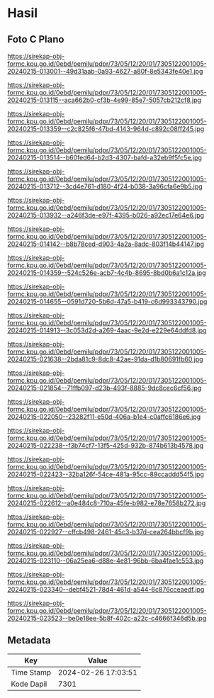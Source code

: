 # Hasil

## Foto C Plano

https://sirekap-obj-formc.kpu.go.id/0ebd/pemilu/pdpr/73/05/12/20/01/7305122001005-20240215-013001--49d31aab-0a93-4627-a80f-8e5343fe40e1.jpg

https://sirekap-obj-formc.kpu.go.id/0ebd/pemilu/pdpr/73/05/12/20/01/7305122001005-20240215-013115--aca662b0-cf3b-4e99-85e7-5057cb212cf8.jpg

https://sirekap-obj-formc.kpu.go.id/0ebd/pemilu/pdpr/73/05/12/20/01/7305122001005-20240215-013359--c2c825f6-47bd-4143-964d-c892c08ff245.jpg

https://sirekap-obj-formc.kpu.go.id/0ebd/pemilu/pdpr/73/05/12/20/01/7305122001005-20240215-013514--b60fed64-b2d3-4307-bafd-a32eb9f5fc5e.jpg

https://sirekap-obj-formc.kpu.go.id/0ebd/pemilu/pdpr/73/05/12/20/01/7305122001005-20240215-013712--3cd4e761-d180-4f24-b038-3a96cfa6e9b5.jpg

https://sirekap-obj-formc.kpu.go.id/0ebd/pemilu/pdpr/73/05/12/20/01/7305122001005-20240215-013932--a246f3de-e97f-4395-b026-a92ec17e64e6.jpg

https://sirekap-obj-formc.kpu.go.id/0ebd/pemilu/pdpr/73/05/12/20/01/7305122001005-20240215-014142--b8b78ced-d903-4a2a-8adc-803f14b44147.jpg

https://sirekap-obj-formc.kpu.go.id/0ebd/pemilu/pdpr/73/05/12/20/01/7305122001005-20240215-014359--524c526e-acb7-4c4b-8695-8bd0b6a1c12a.jpg

https://sirekap-obj-formc.kpu.go.id/0ebd/pemilu/pdpr/73/05/12/20/01/7305122001005-20240215-014655--0591d720-5b6d-47a5-b419-c6d993343790.jpg

https://sirekap-obj-formc.kpu.go.id/0ebd/pemilu/pdpr/73/05/12/20/01/7305122001005-20240215-014913--3c053d2d-a269-4aac-9e2d-e229e64ddfd8.jpg

https://sirekap-obj-formc.kpu.go.id/0ebd/pemilu/pdpr/73/05/12/20/01/7305122001005-20240215-021638--2bda81c9-8dc8-42ae-91da-d1b80691fb60.jpg

https://sirekap-obj-formc.kpu.go.id/0ebd/pemilu/pdpr/73/05/12/20/01/7305122001005-20240215-021854--71ffb097-d23b-493f-8885-9dc8cec6cf56.jpg

https://sirekap-obj-formc.kpu.go.id/0ebd/pemilu/pdpr/73/05/12/20/01/7305122001005-20240215-022050--23282f11-e50d-406a-b1e4-c0affc6186e6.jpg

https://sirekap-obj-formc.kpu.go.id/0ebd/pemilu/pdpr/73/05/12/20/01/7305122001005-20240215-022238--f3b74cf7-13f5-425d-932b-874b613b4578.jpg

https://sirekap-obj-formc.kpu.go.id/0ebd/pemilu/pdpr/73/05/12/20/01/7305122001005-20240215-022423--32ba126f-54ce-481a-95cc-89ccaddd54f5.jpg

https://sirekap-obj-formc.kpu.go.id/0ebd/pemilu/pdpr/73/05/12/20/01/7305122001005-20240215-022612--a0e484c8-710a-45fe-b982-e78e7658b272.jpg

https://sirekap-obj-formc.kpu.go.id/0ebd/pemilu/pdpr/73/05/12/20/01/7305122001005-20240215-022927--cffcb498-2461-45c3-b37d-cea264bbcf9b.jpg

https://sirekap-obj-formc.kpu.go.id/0ebd/pemilu/pdpr/73/05/12/20/01/7305122001005-20240215-023110--06a25ea6-d88e-4e81-96bb-6ba4fae1c553.jpg

https://sirekap-obj-formc.kpu.go.id/0ebd/pemilu/pdpr/73/05/12/20/01/7305122001005-20240215-023340--debf4521-78d4-461d-a544-6c876cceaedf.jpg

https://sirekap-obj-formc.kpu.go.id/0ebd/pemilu/pdpr/73/05/12/20/01/7305122001005-20240215-023523--be0e18ee-5b8f-402c-a22c-c4666f346d5b.jpg


## Metadata

| Key        | Value               |
| ---------- | ------------------- |
| Time Stamp | 2024-02-26 17:03:51 |
| Kode Dapil | 7301                |



